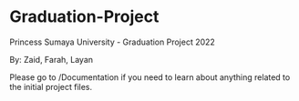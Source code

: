 # Graduation-Project
Princess Sumaya University - Graduation Project 2022

By:
Zaid, Farah, Layan


Please go to /Documentation if you need to learn about anything related to the initial project files.